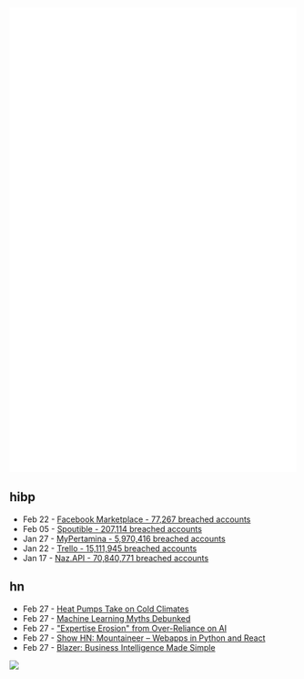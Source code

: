 ![Metrics](https://raw.githubusercontent.com/phixion/phixion/master/metrics.svg)

## hibp

<!--
for https://github.com/phixion/phixion/blob/main/.github/workflows/feeds.yml
-->
<!--START_SECTION:haveibeenpwnd-->
- Feb 22 - [Facebook Marketplace - 77,267 breached accounts](https://haveibeenpwned.com/PwnedWebsites#FacebookMarketplace)
- Feb 05 - [Spoutible - 207,114 breached accounts](https://haveibeenpwned.com/PwnedWebsites#Spoutible)
- Jan 27 - [MyPertamina - 5,970,416 breached accounts](https://haveibeenpwned.com/PwnedWebsites#MyPertamina)
- Jan 22 - [Trello - 15,111,945 breached accounts](https://haveibeenpwned.com/PwnedWebsites#Trello)
- Jan 17 - [Naz.API - 70,840,771 breached accounts](https://haveibeenpwned.com/PwnedWebsites#NazApi)
<!--END_SECTION:haveibeenpwnd-->

## hn

<!--
for https://github.com/phixion/phixion/blob/main/.github/workflows/feeds.yml
-->
<!--START_SECTION:hn-->
- Feb 27 - [Heat Pumps Take on Cold Climates](https://spectrum.ieee.org/cold-climate-heat-pump)
- Feb 27 - [Machine Learning Myths Debunked](https://www.hopsworks.ai/post/5-machine-learning-myths-debunked)
- Feb 27 - ["Expertise Erosion" from Over-Reliance on AI](https://theconversation.com/what-happens-when-we-outsource-boring-but-important-work-to-ai-research-shows-we-forget-how-to-do-it-ourselves-223981)
- Feb 27 - [Show HN: Mountaineer – Webapps in Python and React](https://github.com/piercefreeman/mountaineer)
- Feb 27 - [Blazer: Business Intelligence Made Simple](https://github.com/ankane/blazer)
<!--END_SECTION:hn-->

<!--
for https://yhype.me
-->
![](https://hit.yhype.me/github/profile?user_id=13013670)
